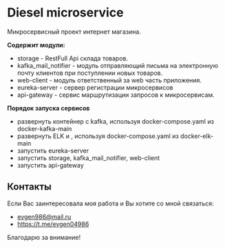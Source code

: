 # Diesel microservice

Микросервисный проект интернет магазина.


**Содержит модули:**
* storage - RestFull Api склада товаров.
* kafka_mail_notifier - модуль отправляющий письма на электронную почту клиентов при поступлении новых товаров.
* web-client - модуль ответственный за web часть приложения.
* eureka-server - сервер регистрации микросервисов
* api-gateway - сервис маршрутизации запросов к микросервисам.

**Порядок запуска сервисов**
* развернуть контейнер с kafka, используя docker-compose.yaml из docker-kafka-main
* развернуть ELK и , используя docker-compose.yaml из docker-elk-main
* запустить eureka-server
* запустить storage, kafka_mail_notifier, web-client
* запустить api-gateway


## Контакты

Если Вас заинтересовала моя работа и Вы хотите со мной связаться:
* evgen986@mail.ru
* https://t.me/evgen04986

Благодарю за внимание!